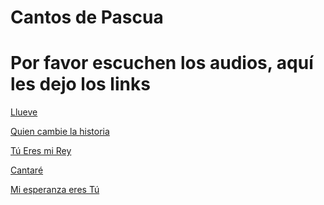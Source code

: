 # Cantos de Pascua

# Por favor escuchen los audios, aquí les dejo los links 

[Llueve](https://www.youtube.com/watch?v=yEbFndiPSGc&ab_channel=PROFETAYSALMISTA)

[Quien cambie la historia]([https://www.youtube.com/watch?v=yEbFndiPSGc&ab_channel=PROFETAYSALMISTA](https://www.youtube.com/watch?v=jM8M_xgKbrc&ab_channel=JoseAngel187))

[Tú Eres mi Rey]([https://www.youtube.com/watch?v=RRZ6Iaa6YL4&ab_channel=PabloEstrella](https://www.youtube.com/watch?v=84E4Rjzu6PI&ab_channel=AudioAdrenaline-Topic))

[Cantaré](https://www.youtube.com/watch?v=piFrvBKfCx0&ab_channel=ChristianMusicPlaylist)


[Mi esperanza eres Tú](https://www.youtube.com/watch?v=y6TJ8UdOsGM&ab_channel=ThirdDay-Topic)

